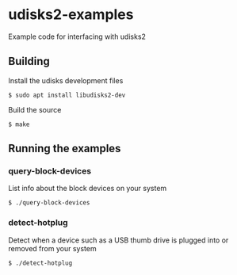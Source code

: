 # udisks2-examples
Example code for interfacing with udisks2

## Building
Install the udisks development files
```
$ sudo apt install libudisks2-dev
```

Build the source
```
$ make
```

## Running the examples
### query-block-devices
List info about the block devices on your system 
```
$ ./query-block-devices
```

### detect-hotplug
Detect when a device such as a USB thumb drive is plugged into or removed from your system
```
$ ./detect-hotplug
```
